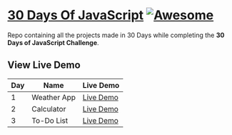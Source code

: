 # [30 Days Of JavaScript](https://30daysofjs.netlify.app) [![Awesome](https://awesome.re/badge.svg)](https://awesome.re)

Repo containing all the projects made in 30 Days while completing the **30 Days of JavaScript Challenge**.

## View Live Demo

| Day | Name        | Live Demo |
| --- | ----------- | --------- |
| 1   | Weather App | [Live Demo](https://elegant-frangollo-252b7c.netlify.app/) |
| 2   | Calculator  | [Live Demo](https://effervescent-llama-b70c5c.netlify.app/) |
| 3   | To-Do List  | [Live Demo]([https://effervescent-llama-b70c5c.netlify.app/](https://relaxed-bombolone-2273d1.netlify.app/)) |


